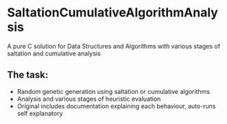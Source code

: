 # SaltationCumulativeAlgorithmAnalysis

<p>A pure C solution for Data Structures and Algorithms with various stages of saltation and cumulative analysis</p>

<h2>The task: </h2>
<ul>
  <li>Random genetic generation using saltation or cumulative algorithms</li>
  <li>Analysis and various stages of heuristic evaluation</li>
  <li>Original includes documentation explaining each behaviour, auto-runs self explanatory</li>
</ul>
